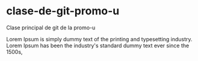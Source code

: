 # clase-de-git-promo-u

Clase principal de git de la promo-u


Lorem Ipsum is simply dummy text of the printing and typesetting industry. Lorem Ipsum has been the industry's standard dummy text ever since the 1500s,
